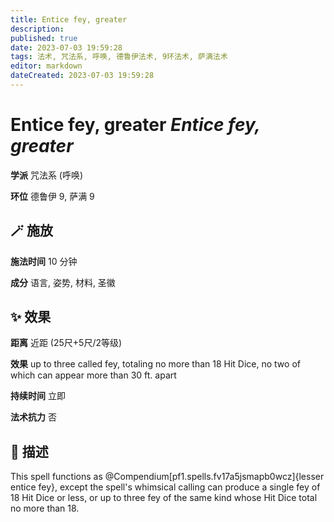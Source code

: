 ```yaml
---
title: Entice fey, greater
description: 
published: true
date: 2023-07-03 19:59:28
tags: 法术, 咒法系, 呼唤, 德鲁伊法术, 9环法术, 萨满法术
editor: markdown
dateCreated: 2023-07-03 19:59:28
---
```


# **Entice fey, greater** *Entice fey, greater*

**学派** 咒法系 (呼唤) 

**环位** 德鲁伊 9, 萨满 9

## 🪄 施放

**施法时间** 10 分钟

**成分** 语言, 姿势, 材料, 圣徽

## ✨ 效果  

**距离** 近距 (25尺+5尺/2等级) 

**效果** up to three called fey, totaling no more than 18 Hit Dice, no two of which can appear more than 30 ft. apart 

**持续时间** 立即 

**法术抗力** 否

## 📖 描述

This spell functions as @Compendium[pf1.spells.fv17a5jsmapb0wcz]{lesser entice fey}, except the spell's whimsical calling can produce a single fey of 18 Hit Dice or less, or up to three fey of the same kind whose Hit Dice total no more than 18.
    